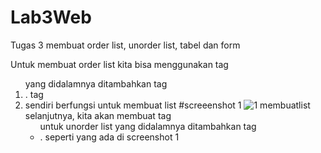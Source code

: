 # Lab3Web
Tugas 3 membuat order list, unorder list, tabel dan form

Untuk membuat order list kita bisa menggunakan tag <ol> yang didalamnya ditambahkan tag <li>. tag <li> sendiri berfungsi untuk membuat list
 #screeenshot 1
 ![1 membuatlist](https://user-images.githubusercontent.com/59334580/115114836-7a085800-9fbb-11eb-9fe4-64baf75e97e2.png)
selanjutnya, kita akan membuat tag <ul> untuk unorder list yang didalamnya ditambahkan tag <li>. seperti yang ada di screenshot 1
